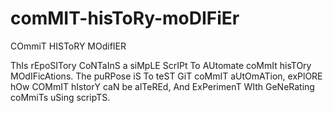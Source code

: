 # comMIT-hisToRy-moDIFiEr
COmmiT HISToRY MOdifIER

ThIs rEpoSITory CoNTaInS a siMpLE ScrIPt To AUtomate coMmIt hisTOry MOdIFicAtions. The puRPose iS To teST GiT coMmIT aUtOmATion, exPlORE hOw COMmIT hIstorY caN be alTeREd, And ExPerimenT WIth GeNeRating coMmiTs uSing scripTS.

